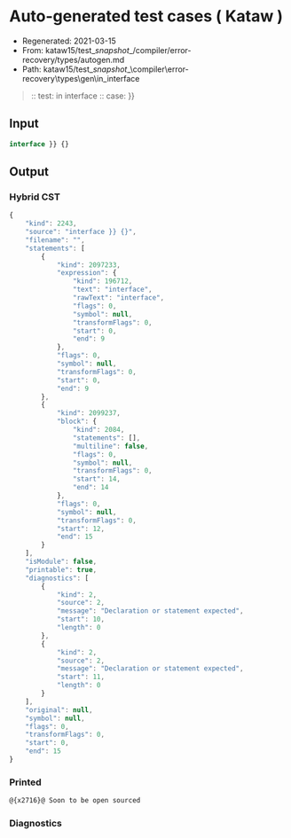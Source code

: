 # Auto-generated test cases ( Kataw )
- Regenerated: 2021-03-15
- From: kataw15/test\__snapshot__/compiler/error-recovery/types/autogen.md
- Path: kataw15/test\__snapshot__\compiler\error-recovery\types\gen\in_interface
> :: test: in interface
> :: case: }}
## Input

`````js
interface }} {}
`````

## Output

### Hybrid CST

```javascript
{
    "kind": 2243,
    "source": "interface }} {}",
    "filename": "",
    "statements": [
        {
            "kind": 2097233,
            "expression": {
                "kind": 196712,
                "text": "interface",
                "rawText": "interface",
                "flags": 0,
                "symbol": null,
                "transformFlags": 0,
                "start": 0,
                "end": 9
            },
            "flags": 0,
            "symbol": null,
            "transformFlags": 0,
            "start": 0,
            "end": 9
        },
        {
            "kind": 2099237,
            "block": {
                "kind": 2084,
                "statements": [],
                "multiline": false,
                "flags": 0,
                "symbol": null,
                "transformFlags": 0,
                "start": 14,
                "end": 14
            },
            "flags": 0,
            "symbol": null,
            "transformFlags": 0,
            "start": 12,
            "end": 15
        }
    ],
    "isModule": false,
    "printable": true,
    "diagnostics": [
        {
            "kind": 2,
            "source": 2,
            "message": "Declaration or statement expected",
            "start": 10,
            "length": 0
        },
        {
            "kind": 2,
            "source": 2,
            "message": "Declaration or statement expected",
            "start": 11,
            "length": 0
        }
    ],
    "original": null,
    "symbol": null,
    "flags": 0,
    "transformFlags": 0,
    "start": 0,
    "end": 15
}
```

### Printed

```javascript
@{x2716}@ Soon to be open sourced
```

### Diagnostics

```javascript

```

